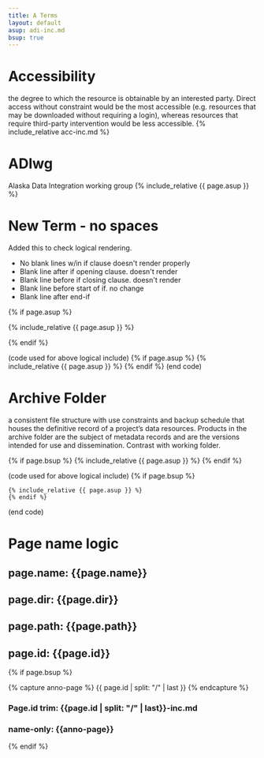 ```yaml
---
title: A Terms
layout: default
asup: adi-inc.md
bsup: true
---
```

# Accessibility
the degree to which the resource is obtainable by an interested party. Direct access without constraint would be the most accessible (e.g. resources that may be downloaded without requiring a login), whereas resources that require third-party intervention would be less accessible.
{% include_relative acc-inc.md %}

# ADIwg
Alaska Data Integration working group
{% include_relative {{ page.asup }} %}

# New Term - no spaces
Added this to check logical rendering.
  - No blank lines w/in if clause doesn't render properly
  - Blank line after if opening clause. doesn't render
  - Blank line before if closing clause. doesn't render
  - Blank line before start of if. no change
  - Blank line after end-if

{% if page.asup %}

  {% include_relative {{ page.asup }} %}

{% endif %}

(code used for above logical include)
	{% if page.asup %}
	  {% include_relative {{ page.asup }} %}
	{% endif %}
(end code)

# Archive Folder
a consistent file structure with use constraints and backup schedule that houses the definitive record of a project’s data resources. Products in the archive folder are the subject of metadata records and are the versions intended for use and dissemination. Contrast with working folder.

{% if page.bsup %}
{% include_relative {{ page.asup }} %}
{% endif %}

(code used for above logical include)
	{% if page.bsup %}

	{% include_relative {{ page.asup }} %}
	{% endif %}
(end code)

# Page name logic
## page.name: {{page.name}}
## page.dir: {{page.dir}}
## page.path: {{page.path}}
## page.id: {{page.id}}

{% if page.bsup %}

{% capture anno-page %}
{{ page.id | split: "/" | last }}
{% endcapture %}

### Page.id trim: {{page.id | split: "/" | last}}-inc.md
### name-only: {{anno-page}}


{% endif %}
